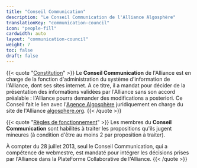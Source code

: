 ```yaml
---
title: "Conseil Communication"
description: "Le Conseil Communication de l'Alliance Algosphère"
translationKey: "communication-council"
icon: "people-fill"
cardwidth: auto
layout: "communication-council"
weight: 7
toc: false
draft: false
---
```


{{< quote "[Constitution](/fr/a-propos/gouvernance/constitution/)" >}}
Le **Conseil Communication** de l'Alliance est en charge de la fonction d'administration du système d'information de l'Alliance, dont ses sites internet. A ce titre, il a mandat pour décider de la présentation des informations validées par l'Alliance sans son accord préalable : l'Alliance pourra demander des modifications a posteriori. Ce Conseil fait le lien avec l'[Agence Algosphère](https://www.ic.gc.ca/app/scr/cc/CorporationsCanada/fdrlCrpDtls.html?corpId=8368970) juridiquement en charge du site de l'Alliance [algosphere.org](https://algosphere.org).
{{< /quote >}}

{{< quote "[Règles de fonctionnement](/fr/a-propos/gouvernance/regles-de-fonctionnement/)" >}}
Les membres du **Conseil Communication** sont habilités à traiter les propositions qu'ils jugent mineures (à condition d'être au moins 2 par proposition à traiter).

À compter du 28 juillet 2013, seul le Conseil Communication, qui a compétence de webmestre, est mandaté pour intégrer les décisions prises par l'Alliance dans la PlateForme Collaborative de l'Alliance.
{{< /quote >}}
